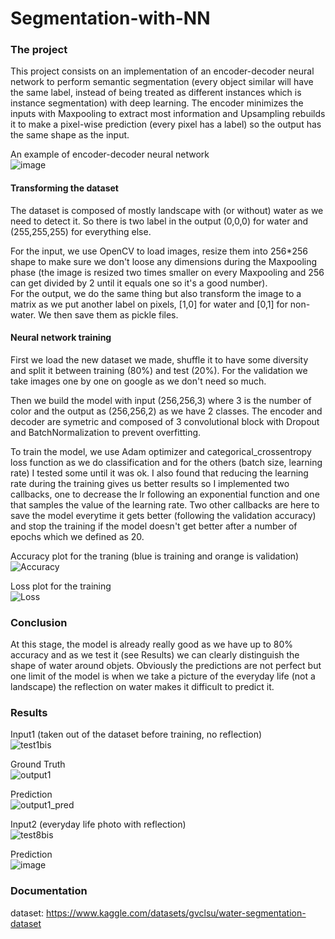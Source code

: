 # Segmentation-with-NN

### The project

This project consists on an implementation of an encoder-decoder neural network to perform semantic segmentation (every object similar will have the same label, instead of being treated as different instances which is instance segmentation) with deep learning. The encoder minimizes the inputs with Maxpooling to extract most information and Upsampling rebuilds it to make a pixel-wise prediction (every pixel has a label) so the output has the same shape as the input.

An example of encoder-decoder neural network  
![image](https://user-images.githubusercontent.com/91634314/189516462-cb2c77d8-c62c-44f3-b0bb-398532ec5fc1.png)

#### Transforming the dataset

The dataset is composed of mostly landscape with (or without) water as we need to detect it. So there is two label in the output (0,0,0) for water and (255,255,255) for everything else.

For the input, we use OpenCV to load images, resize them into 256*256 shape to make sure we don't loose any dimensions during the Maxpooling phase (the image is resized two times smaller on every Maxpooling and 256 can get divided by 2 until it equals one so it's a good number).  
For the output, we do the same thing but also transform the image to a matrix as we put another label on pixels, [1,0] for water and [0,1] for non-water. We then save them as pickle files.

#### Neural network training

First we load the new dataset we made, shuffle it to have some diversity and split it between training (80%) and test (20%). For the validation we take images one by one on google as we don't need so much.

Then we build the model with input (256,256,3) where 3 is the number of color and the output as (256,256,2) as we have 2 classes. The encoder and decoder are symetric and composed of 3 convolutional block with Dropout and BatchNormalization to prevent overfitting.

To train the model, we use Adam optimizer and categorical_crossentropy loss function as we do classification and for the others (batch size, learning rate) I tested some until it was ok. I also found that reducing the learning rate during the training gives us better results so I implemented two callbacks, one to decrease the lr following an exponential function and one that samples the value of the learning rate. Two other callbacks are here to save the model everytime it gets better (following the validation accuracy) and stop the training if the model doesn't get better after a number of epochs which we defined as 20.

Accuracy plot for the traning (blue is training and orange is validation)  
![Accuracy](https://user-images.githubusercontent.com/91634314/189517925-f07f9717-331b-464f-9529-4fcfcdbf25ec.PNG)

Loss plot for the training  
![Loss](https://user-images.githubusercontent.com/91634314/189517983-af2edef8-1906-43e4-a638-3c1d7b81f47b.PNG)

### Conclusion

At this stage, the model is already really good as we have up to 80% accuracy and as we test it (see Results) we can clearly distinguish the shape of water around objets. Obviously the predictions are not perfect but one limit of the model is when we take a picture of the everyday life (not a landscape) the reflection on water makes it difficult to predict it.

### Results

Input1 (taken out of the dataset before training, no reflection)  
![test1bis](https://user-images.githubusercontent.com/91634314/189518741-26a79fe6-f831-4c43-bb7a-e029117e9598.png)

Ground Truth  
![output1](https://user-images.githubusercontent.com/91634314/189516071-6117de08-aecd-400e-89e8-72569fb59711.png)

Prediction  
![output1_pred](https://user-images.githubusercontent.com/91634314/189516080-875a8e81-5104-4a1f-8ae1-5cd3a5abb3a0.PNG)


Input2 (everyday life photo with reflection)  
![test8bis](https://user-images.githubusercontent.com/91634314/189606806-b5e5aa8a-3e32-4cb8-b546-def4b6cfb315.jpg)

Prediction  
![image](https://user-images.githubusercontent.com/91634314/189607066-64701fbc-ba2e-41a1-b8ad-4e8cf463a663.png)


### Documentation

dataset: https://www.kaggle.com/datasets/gvclsu/water-segmentation-dataset
